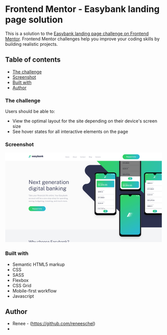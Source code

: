 # Frontend Mentor - Easybank landing page solution

This is a solution to the [Easybank landing page challenge on Frontend Mentor](https://www.frontendmentor.io/challenges/easybank-landing-page-WaUhkoDN). Frontend Mentor challenges help you improve your coding skills by building realistic projects. 

## Table of contents
  - [The challenge](#the-challenge)
  - [Screenshot](#screenshot)
  - [Built with](#built-with)
  - [Author](#author)


### The challenge

Users should be able to:

- View the optimal layout for the site depending on their device's screen size
- See hover states for all interactive elements on the page

### Screenshot

![](/images/screenshot-easybank-landing-page-frontend-mentor.png)


### Built with

- Semantic HTML5 markup
- CSS
- SASS
- Flexbox
- CSS Grid
- Mobile-first workflow
- Javascript


## Author

- Renee - (https://github.com/reneeschel)
- 
